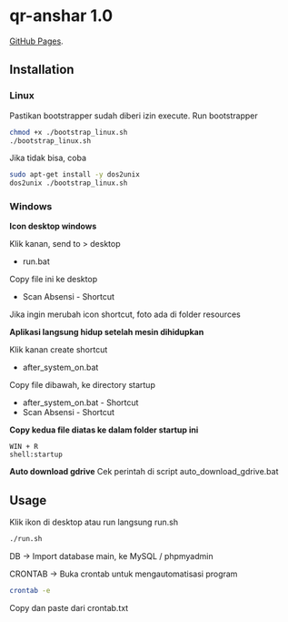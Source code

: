# qr-anshar 1.0

[GitHub Pages](https://github.com/PolyLvst/qr-anshar).

## Installation
### Linux
Pastikan bootstrapper sudah diberi izin execute. Run bootstrapper
```bash
chmod +x ./bootstrap_linux.sh
./bootstrap_linux.sh
```
Jika tidak bisa, coba 
```bash
sudo apt-get install -y dos2unix
dos2unix ./bootstrap_linux.sh
```

### Windows
**Icon desktop windows**

Klik kanan, send to > desktop
- run.bat

Copy file ini ke desktop
- Scan Absensi - Shortcut

Jika ingin merubah icon shortcut, foto ada di folder resources

**Aplikasi langsung hidup setelah mesin dihidupkan**

Klik kanan create shortcut
- after_system_on.bat

Copy file dibawah, ke directory startup
- after_system_on.bat - Shortcut
- Scan Absensi - Shortcut

**Copy kedua file diatas ke dalam folder startup ini**
```
WIN + R
shell:startup
```

**Auto download gdrive**
Cek perintah di script auto_download_gdrive.bat

## Usage
Klik ikon di desktop atau run langsung run.sh
```bash
./run.sh
```

DB ->
Import database main, ke MySQL / phpmyadmin

CRONTAB ->
Buka crontab untuk mengautomatisasi program
```bash
crontab -e
```
Copy dan paste dari crontab.txt